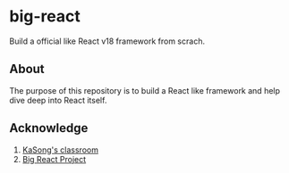 # big-react

Build a official like React v18 framework from scrach.

## About

The purpose of this repository is to build a React like framework and help dive deep into React itself.


## Acknowledge

1. [KaSong's classroom](https://appjiz2zqrn2142.pc.xiaoe-tech.com/p/t_pc/course_pc_detail/column/p_638035c1e4b07b05581d25db?product_id=p_638035c1e4b07b05581d25db)
2. [Big React Project](https://github.com/BetaSu/big-react)